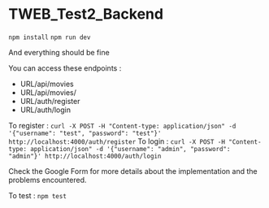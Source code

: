 # TWEB_Test2_Backend

``npm install``
``npm run dev``

And everything should be fine

You can access these endpoints : 
- URL/api/movies
- URL/api/movies/<pageNumber>
- URL/auth/register
- URL/auth/login

To register : ``curl -X POST -H "Content-type: application/json" -d '{"username": "test", "password": "test"}' http://localhost:4000/auth/register``
To login : ``curl -X POST -H "Content-type: application/json" -d '{"username": "admin", "password": "admin"}' http://localhost:4000/auth/login``

Check the Google Form for more details about the implementation and the problems encountered.

To test : ``npm test``